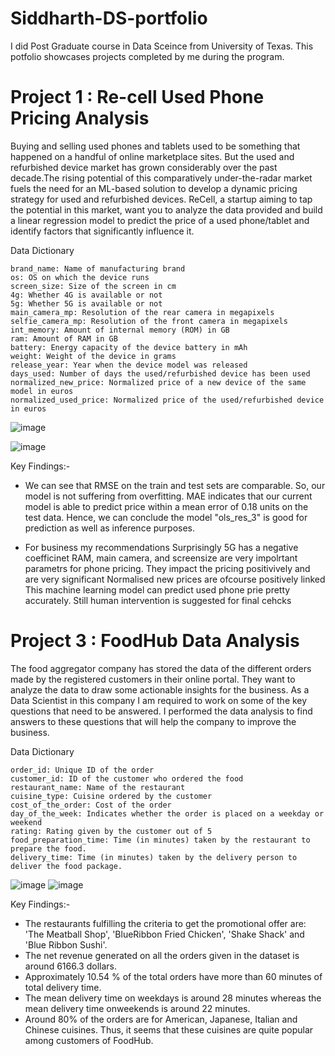# Siddharth-DS-portfolio
I did Post Graduate course in Data Sceince from University of Texas. This potfolio showcases projects completed by me during the program.

# Project 1 : Re-cell Used Phone Pricing Analysis

Buying and selling used phones and tablets used to be something that happened on a handful of online marketplace sites. But the used and refurbished device market has grown considerably over the past decade.The rising potential of this comparatively under-the-radar market fuels the need for an ML-based solution to develop a dynamic pricing strategy for used and refurbished devices. ReCell, a startup aiming to tap the potential in this market, want you to analyze the data provided and build a linear regression model to predict the price of a used phone/tablet and identify factors that significantly influence it.

Data Dictionary

    brand_name: Name of manufacturing brand
    os: OS on which the device runs
    screen_size: Size of the screen in cm
    4g: Whether 4G is available or not
    5g: Whether 5G is available or not
    main_camera_mp: Resolution of the rear camera in megapixels
    selfie_camera_mp: Resolution of the front camera in megapixels
    int_memory: Amount of internal memory (ROM) in GB
    ram: Amount of RAM in GB
    battery: Energy capacity of the device battery in mAh
    weight: Weight of the device in grams
    release_year: Year when the device model was released
    days_used: Number of days the used/refurbished device has been used
    normalized_new_price: Normalized price of a new device of the same model in euros
    normalized_used_price: Normalized price of the used/refurbished device in euros




![image](https://user-images.githubusercontent.com/110747132/183455722-dc91cefa-1664-4687-a5e9-8525a62c99a7.png)

![image](https://user-images.githubusercontent.com/110747132/183455913-7f6acbc1-c43f-47d9-8873-c813ed74ac87.png)

Key Findings:-
- We can see that RMSE on the train and test sets are comparable. So, our model is not suffering from overfitting. MAE indicates that our current model is able to predict price within a mean error of 0.18 units on the test data. Hence, we can conclude the model "ols_res_3" is good for prediction as well as inference purposes.

- For business my recommendations Surprisingly 5G has a negative coefficinet RAM, main camera, and screensize are very impolrtant parametrs for phone pricing. They impact the pricing positivively and are very significant Normalised new prices are ofcourse positively linked This machine learning model can predict used phone prie pretty accurately. Still human intervention is suggested for final cehcks








# Project 3 : FoodHub Data Analysis

The food aggregator company has stored the data of the different orders made by the registered customers in their online portal. They want to analyze the data to draw some actionable insights for the business. As a Data Scientist in this company I am required to work on some of the key questions that need to be answered. I performed the data analysis to find answers to these questions that will help the company to improve the business.

Data Dictionary

    order_id: Unique ID of the order
    customer_id: ID of the customer who ordered the food
    restaurant_name: Name of the restaurant
    cuisine_type: Cuisine ordered by the customer
    cost_of_the_order: Cost of the order
    day_of_the_week: Indicates whether the order is placed on a weekday or weekend
    rating: Rating given by the customer out of 5
    food_preparation_time: Time (in minutes) taken by the restaurant to prepare the food. 
    delivery_time: Time (in minutes) taken by the delivery person to deliver the food package. 


![image](https://user-images.githubusercontent.com/110747132/183268450-93a3118b-ed68-4dd4-a22c-986973bfea5b.png)
![image](https://user-images.githubusercontent.com/110747132/183268792-d785141e-b05c-4c95-b8ab-4f82e52c8fa3.png)

Key Findings:-
- The restaurants fulfilling the criteria to get the promotional offer are: 'The Meatball Shop', 'BlueRibbon Fried Chicken', 'Shake Shack' and 'Blue Ribbon Sushi'.
- The net revenue generated on all the orders given in the dataset is around 6166.3 dollars.
- Approximately 10.54 % of the total orders have more than 60 minutes of total delivery time.
- The mean delivery time on weekdays is around 28 minutes whereas the mean delivery time onweekends is around 22 minutes.
- Around 80% of the orders are for American, Japanese, Italian and Chinese cuisines. Thus, it seems that these cuisines are quite popular among customers of FoodHub. 
